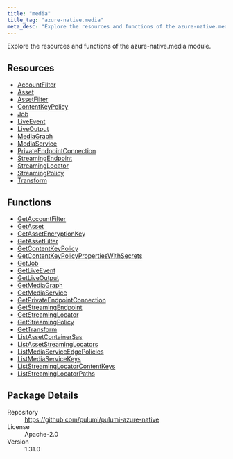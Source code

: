 ```yaml
---
title: "media"
title_tag: "azure-native.media"
meta_desc: "Explore the resources and functions of the azure-native.media module."
---
```


<!-- WARNING: this file was generated by Pulumi Docs Generator. -->
<!-- Do not edit by hand unless you're certain you know what you are doing! -->

Explore the resources and functions of the azure-native.media module.

<h2 id="resources">Resources</h2>
<ul class="api">
    <li><a href="accountfilter" title="AccountFilter"><span class="symbol resource"></span>AccountFilter</a></li>
    <li><a href="asset" title="Asset"><span class="symbol resource"></span>Asset</a></li>
    <li><a href="assetfilter" title="AssetFilter"><span class="symbol resource"></span>AssetFilter</a></li>
    <li><a href="contentkeypolicy" title="ContentKeyPolicy"><span class="symbol resource"></span>ContentKeyPolicy</a></li>
    <li><a href="job" title="Job"><span class="symbol resource"></span>Job</a></li>
    <li><a href="liveevent" title="LiveEvent"><span class="symbol resource"></span>LiveEvent</a></li>
    <li><a href="liveoutput" title="LiveOutput"><span class="symbol resource"></span>LiveOutput</a></li>
    <li><a href="mediagraph" title="MediaGraph"><span class="symbol resource"></span>MediaGraph</a></li>
    <li><a href="mediaservice" title="MediaService"><span class="symbol resource"></span>MediaService</a></li>
    <li><a href="privateendpointconnection" title="PrivateEndpointConnection"><span class="symbol resource"></span>PrivateEndpointConnection</a></li>
    <li><a href="streamingendpoint" title="StreamingEndpoint"><span class="symbol resource"></span>StreamingEndpoint</a></li>
    <li><a href="streaminglocator" title="StreamingLocator"><span class="symbol resource"></span>StreamingLocator</a></li>
    <li><a href="streamingpolicy" title="StreamingPolicy"><span class="symbol resource"></span>StreamingPolicy</a></li>
    <li><a href="transform" title="Transform"><span class="symbol resource"></span>Transform</a></li>
</ul>

<h2 id="functions">Functions</h2>
<ul class="api">
    <li><a href="getaccountfilter" title="GetAccountFilter"><span class="symbol function"></span>GetAccountFilter</a></li>
    <li><a href="getasset" title="GetAsset"><span class="symbol function"></span>GetAsset</a></li>
    <li><a href="getassetencryptionkey" title="GetAssetEncryptionKey"><span class="symbol function"></span>GetAssetEncryptionKey</a></li>
    <li><a href="getassetfilter" title="GetAssetFilter"><span class="symbol function"></span>GetAssetFilter</a></li>
    <li><a href="getcontentkeypolicy" title="GetContentKeyPolicy"><span class="symbol function"></span>GetContentKeyPolicy</a></li>
    <li><a href="getcontentkeypolicypropertieswithsecrets" title="GetContentKeyPolicyPropertiesWithSecrets"><span class="symbol function"></span>GetContentKeyPolicyPropertiesWithSecrets</a></li>
    <li><a href="getjob" title="GetJob"><span class="symbol function"></span>GetJob</a></li>
    <li><a href="getliveevent" title="GetLiveEvent"><span class="symbol function"></span>GetLiveEvent</a></li>
    <li><a href="getliveoutput" title="GetLiveOutput"><span class="symbol function"></span>GetLiveOutput</a></li>
    <li><a href="getmediagraph" title="GetMediaGraph"><span class="symbol function"></span>GetMediaGraph</a></li>
    <li><a href="getmediaservice" title="GetMediaService"><span class="symbol function"></span>GetMediaService</a></li>
    <li><a href="getprivateendpointconnection" title="GetPrivateEndpointConnection"><span class="symbol function"></span>GetPrivateEndpointConnection</a></li>
    <li><a href="getstreamingendpoint" title="GetStreamingEndpoint"><span class="symbol function"></span>GetStreamingEndpoint</a></li>
    <li><a href="getstreaminglocator" title="GetStreamingLocator"><span class="symbol function"></span>GetStreamingLocator</a></li>
    <li><a href="getstreamingpolicy" title="GetStreamingPolicy"><span class="symbol function"></span>GetStreamingPolicy</a></li>
    <li><a href="gettransform" title="GetTransform"><span class="symbol function"></span>GetTransform</a></li>
    <li><a href="listassetcontainersas" title="ListAssetContainerSas"><span class="symbol function"></span>ListAssetContainerSas</a></li>
    <li><a href="listassetstreaminglocators" title="ListAssetStreamingLocators"><span class="symbol function"></span>ListAssetStreamingLocators</a></li>
    <li><a href="listmediaserviceedgepolicies" title="ListMediaServiceEdgePolicies"><span class="symbol function"></span>ListMediaServiceEdgePolicies</a></li>
    <li><a href="listmediaservicekeys" title="ListMediaServiceKeys"><span class="symbol function"></span>ListMediaServiceKeys</a></li>
    <li><a href="liststreaminglocatorcontentkeys" title="ListStreamingLocatorContentKeys"><span class="symbol function"></span>ListStreamingLocatorContentKeys</a></li>
    <li><a href="liststreaminglocatorpaths" title="ListStreamingLocatorPaths"><span class="symbol function"></span>ListStreamingLocatorPaths</a></li>
</ul>

<h2 id="package-details">Package Details</h2>
<dl class="package-details">
	<dt>Repository</dt>
	<dd><a href="https://github.com/pulumi/pulumi-azure-native">https://github.com/pulumi/pulumi-azure-native</a></dd>
	<dt>License</dt>
	<dd>Apache-2.0</dd>
	<dt>Version</dt>
	<dd>1.31.0</dd>
</dl>

